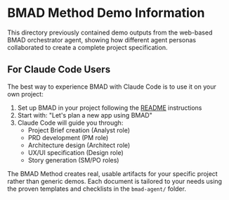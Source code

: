 # BMAD Method Demo Information

This directory previously contained demo outputs from the web-based BMAD orchestrator agent, showing how different agent personas collaborated to create a complete project specification.

## For Claude Code Users

The best way to experience BMAD with Claude Code is to use it on your own project:

1. Set up BMAD in your project following the [README](../README.md) instructions
2. Start with: "Let's plan a new app using BMAD"
3. Claude Code will guide you through:
   - Project Brief creation (Analyst role)
   - PRD development (PM role)
   - Architecture design (Architect role)
   - UX/UI specification (Design role)
   - Story generation (SM/PO roles)

The BMAD Method creates real, usable artifacts for your specific project rather than generic demos. Each document is tailored to your needs using the proven templates and checklists in the `bmad-agent/` folder.
